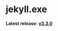jekyll.exe
==========

**Latest release: [v3.3.0](https://github.com/altbdoor/jekyll-exe/releases/tag/stable-v3.3.0)**
